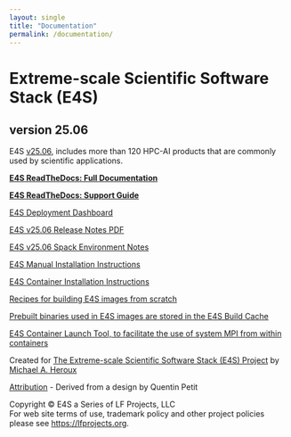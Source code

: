 ```yaml
---
layout: single
title: "Documentation"
permalink: /documentation/
---
```


# Extreme-scale Scientific Software Stack (E4S)

## version 25.06

E4S
[v25.06](https://github.com/E4S-Project/e4s/tree/master/environments/25.06),
includes more than 120 HPC-AI products that are commonly used by
scientific applications.

**[E4S ReadTheDocs: Full
Documentation](https://e4s.readthedocs.io/en/latest/)**

**[E4S ReadTheDocs: Support
Guide](https://e4s.readthedocs.io/en/latest/support.html)**

[E4S Deployment Dashboard](https://dashboard.e4s.io/)

[E4S v25.06 Release Notes
PDF](https://oaciss.uoregon.edu/e4s/talks/E4S_25.06.pdf)

[E4S v25.06 Spack Environment
Notes](https://github.com/E4S-Project/e4s/tree/master/environments/25.06)

[E4S Manual Installation
Instructions](https://e4s-project.github.io/manual-installation.html)

[E4S Container Installation
Instructions](https://e4s-project.github.io/installation.html)

[Recipes for building E4S images from
scratch](https://github.com/UO-OACISS/e4s/tree/master/docker-recipes)

[Prebuilt binaries used in E4S images are stored in the E4S Build
Cache](https://oaciss.uoregon.edu/e4s/inventory.html)

[E4S Container Launch Tool, to facilitate the use of system MPI from
within containers](e4s-cl.html)

Created for [The Extreme-scale Scientific Software Stack (E4S)
Project](https://e4s-project.github.io/) by [Michael A.
Heroux](https://maherou.github.io/)

[Attribution](https://e4s-project.github.io/credit.html) - Derived from
a design by Quentin Petit

Copyright © E4S a Series of LF Projects, LLC\
For web site terms of use, trademark policy and other project policies
please see <https://lfprojects.org>.

